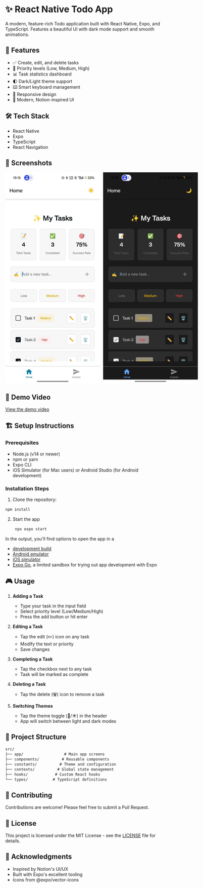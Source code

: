 # ✨ React Native Todo App

A modern, feature-rich Todo application built with React Native, Expo, and TypeScript. Features a beautiful UI with dark mode support and smooth animations.

## 🚀 Features

- ✅ Create, edit, and delete tasks
- 🎯 Priority levels (Low, Medium, High)
- 📊 Task statistics dashboard
- 🌓 Dark/Light theme support
- ⌨️ Smart keyboard management
- 📱 Responsive design
- 🎨 Modern, Notion-inspired UI

## 🛠 Tech Stack

- React Native
- Expo
- TypeScript
- React Navigation

## 📱 Screenshots

<div style="display: flex; gap: 10px;">
  <img src="../ss/ss1.jpeg" alt="Light Theme" width="300"/>
  <img src="../ss/ss2.jpeg" alt="Dark Theme" width="300"/>
</div>

## 🎥 Demo Video
 [View the demo video](../ss/demo.mp4)

## 🏗 Setup Instructions

### Prerequisites

- Node.js (v14 or newer)
- npm or yarn
- Expo CLI
- iOS Simulator (for Mac users) or Android Studio (for Android development)

### Installation Steps

1. Clone the repository:

```bash
npm install
```

2. Start the app

   ```bash
    npx expo start
   ```

In the output, you'll find options to open the app in a

- [development build](https://docs.expo.dev/develop/development-builds/introduction/)
- [Android emulator](https://docs.expo.dev/workflow/android-studio-emulator/)
- [iOS simulator](https://docs.expo.dev/workflow/ios-simulator/)
- [Expo Go](https://expo.dev/go), a limited sandbox for trying out app development with Expo

## 🎮 Usage

1. **Adding a Task**
   - Type your task in the input field
   - Select priority level (Low/Medium/High)
   - Press the add button or hit enter

2. **Editing a Task**
   - Tap the edit (✏️) icon on any task
   - Modify the text or priority
   - Save changes

3. **Completing a Task**
   - Tap the checkbox next to any task
   - Task will be marked as complete

4. **Deleting a Task**
   - Tap the delete (🗑️) icon to remove a task

5. **Switching Themes**
   - Tap the theme toggle (🌙/☀️) in the header
   - App will switch between light and dark modes

## 📝 Project Structure

```
src/
├── app/                  # Main app screens
├── components/          # Reusable components
├── constants/          # Theme and configuration
├── contexts/          # Global state management
├── hooks/            # Custom React hooks
└── types/           # TypeScript definitions
```

## 🤝 Contributing

Contributions are welcome! Please feel free to submit a Pull Request.

## 📄 License

This project is licensed under the MIT License - see the [LICENSE](LICENSE) file for details.

## 👏 Acknowledgments

- Inspired by Notion's UI/UX
- Built with Expo's excellent tooling
- Icons from @expo/vector-icons
